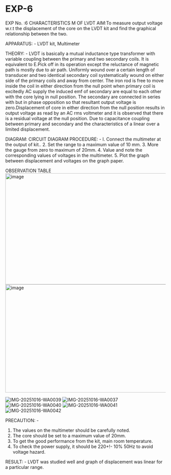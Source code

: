 # EXP-6
EXP No. :6 			CHARACTERISTICS M OF LVDT
AIM:To measure output voltage w.r.t the displacement of the core on the LVDT kit and
find the graphical relationship between the two.

APPARATUS: - LVDT kit, Multimeter

THEORY: - LVDT is basically a mutual inductance type transformer with variable coupling between the primary and two secondary coils. It is equivalent to E.Pick off in its operation except the reluctance of magnetic path is mostly due to air path. Uniformly wound over a certain length of transducer and two identical secondary coil systematically wound on either side of the primary coils and away from center. The iron rod is free to move inside the coil in either direction from the null point when primary coil is excitedly AC supply the induced emf of secondary are equal to each other with the core lying in null position. The secondary are connected in series with but in phase opposition so that resultant output voltage is zero.Displacement of core in either direction from the null position results in output voltage as read by an AC rms voltmeter and it is observed that there is a residual voltage at the null position. Due to capacitance coupling between primary and secondary and the characteristics of a linear over a limited  displacement.

DIAGRAM:
CIRCUIT DIAGRAM
PROCEDURE: -
I. Connect the multimeter at the output of kit..
2. Set the range to a maximum value of 10 mm.
3. More the gauge from zero to maximum of 20mm.
4. Value and note the corresponding values of voltages in the multimeter.
5. Plot the graph between displacement and voltages on the graph paper.


OBSERVATION TABLE
<img width="599" height="349" alt="image" src="https://github.com/user-attachments/assets/9acd9886-db7d-412c-8b77-cee71cb80862" />
<img width="604" height="340" alt="image" src="https://github.com/user-attachments/assets/84cee456-bcc7-466d-80c4-f71137228580" />

![IMG-20251016-WA0039](https://github.com/user-attachments/assets/a76e86ca-bfe6-4368-9e08-d7fa54002e86)
![IMG-20251016-WA0037](https://github.com/user-attachments/assets/830ec9c2-41c7-4e47-9fd7-53dfc561bc35)
![IMG-20251016-WA0040](https://github.com/user-attachments/assets/1f21e043-21e1-4bcc-9369-2abbcb549289)
![IMG-20251016-WA0041](https://github.com/user-attachments/assets/e0169ed2-bdb1-4688-aa57-b5ffaf02d0b8)
![IMG-20251016-WA0042](https://github.com/user-attachments/assets/3baf9628-d5cc-4858-b47d-e4daf0ace9ff)

PRECAUTION: -
1. The values on the multimeter should be carefully noted.
2. The core should be set to a maximum value of 20mm.
3. To get the good performance from the kit, main room temperature.
4. To check the power supply, it should be 220+!- 10% 50Hz to avoid voltage hazard.

RESULT: - LVDT was studied well and graph of displacement was linear for a particular range.
